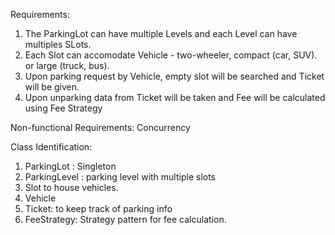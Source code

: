 Requirements:

1. The ParkingLot can have multiple Levels and each Level can have multiples SLots.
2. Each Slot can accomodate Vehicle - two-wheeler, compact (car, SUV). or large (truck, bus).
3. Upon parking request by Vehicle, empty slot will be searched and Ticket will be given.
4. Upon unparking data from Ticket will be taken and Fee will be calculated using Fee Strategy

Non-functional Requirements:
Concurrency

Class Identification:

1. ParkingLot : Singleton
2. ParkingLevel : parking level with multiple slots
3. Slot to house vehicles.
4. Vehicle
5. Ticket: to keep track of parking info
6. FeeStrategy: Strategy pattern for fee calculation.
